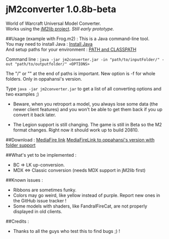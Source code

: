 # jM2converter 1.0.8b-beta
World of Warcraft Universal Model Converter.  
Works using the [jM2lib project](https://github.com/Koward/jM2lib). *Still early prototype.*  

##Usage (example with Frog.m2) :
This is a Java command-line tool.  
You may need to install Java : [Install Java](https://java.com/en/download/help/download_options.xml)  
And setup paths for your environment : [PATH and CLASSPATH](https://docs.oracle.com/javase/tutorial/essential/environment/paths.html)  

Command line : `java -jar jm2converter.jar -in "path/to/inputFolder/" -out "path/to/outputfolder/" <OPTIONS>`

The "/" or "\" at the end of paths is important. New option is -f for whole folders. Only in oppahansi's version.

Type `java -jar jm2converter.jar` to get a list of all converting options and two examples ;)

* Beware, when you retroport a model, you always lose some data (the newer client features) and you won't be able to get them back if you up convert it back later.

* The Legion support is still changing. The game is still in Beta so the M2 format changes. Right now it should work up to build 20810.

##Download :
[MediaFire link](http://adf.ly/1TtsYH)
[MediaFireLink to oppahansi's version with folder support](http://www.mediafire.com/download/339o8t1vm4bw641/jM2converter.jar)

##What's yet to be implemented :
* BC => LK up-conversion.
* MDX <=> Classic conversion (needs MDX support in jM2lib first)

##Known issues :
* Ribbons are sometimes funky.
* Colors may go weird, like yellow instead of purple.
Report new ones in the GitHub issue tracker !
* Some models with shaders, like FandralFireCat, are not properly displayed in old clients.

##Credits :
* Thanks to all the guys who test this to find bugs ;) !
